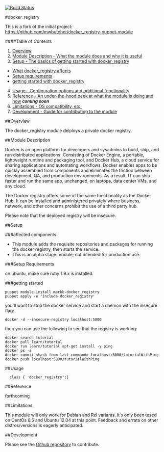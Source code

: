 [![Build Status](https://travis-ci.org/oloc/puppet-docker_registry.png)](https://travis-ci.org/oloc/puppet-docker_registry)

#docker_registry

This is a fork of the initial project:
 https://github.com/mwbutcher/docker_registry-puppet-module

####Table of Contents

1. [Overview](#overview)
2. [Module Description - What the module does and why it is useful](#module-description)
3. [Setup - The basics of getting started with docker_registry](#setup)
 * [What docker_registry affects](#affected-components)
 * [Setup requirements](#setup-requirements)
 * [getting started with docker_registry](#getting-started)
4. [Usage - Configuration options and additional functionality](#usage)
5. [Reference - An under-the-hood peek at what the module is doing and how](#reference) ***coming soon***
5. [Limitations - OS compatibility, etc.](#limitations)
6. [Development - Guide for contributing to the module](#development)

##Overview

The docker_registry module delploys a private docker registry.

##Module Description

Docker is an open platform for developers and sysadmins to build, ship, and run distributed applications. Consisting of Docker Engine, a portable, lightweight runtime and packaging tool, and Docker Hub, a cloud service for sharing applications and automating workflows, Docker enables apps to be quickly assembled from components and eliminates the friction between development, QA, and production environments. As a result, IT can ship faster and run the same app, unchanged, on laptops, data center VMs, and any cloud.

The Docker registry offers some of the same functionality as the Docker Hub.  It can be installed and administered privately where business, network, and other concerns prohibit the use of a third party hub.

Please note that the deployed registry will be insecure.

##Setup

###affected components

* This module adds the requisite repositories and packages for running the docker registry, then starts the service.
* This is an alpha stage module; not intended for production use.

###Setup Requirements

on ubuntu, make sure ruby 1.9.x is installed.

###getting started

```
puppet module install markb-docker_registry
puppet apply -e 'include docker_registry'
```


you'll want to stop the docker service and start a daemon with the insecure flag:
```
docker -d --insecure-registry localhost:5000
```

then you can use the following to see that the registry is working:
```
docker search tutorial
docker pull learn/tutorial
docker run learn/tutorial apt-get install -y ping
docker ps -a
docker commit <hash from last command> localhost:5000/tutorialWithPing
docker push localhost:5000/tutorialWithPing
```

##Usage

```
  class { 'docker_registry':}
```

##Reference

forthcoming

##Limitations

This module will only work for Debian and Rel variants.  It's only been tesed on CentOs 6.5 and Ubuntu 12.04 at this point.  Feedback and errata on other distros/versions is eagerly anticipated.

##Development

Please see the [Github repository](https://github.com/mwbutcher/docker_registry-puppet-module) to contribute.
